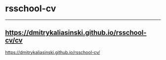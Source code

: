 # rsschool-cv
---
https://dmitrykaliasinski.github.io/rsschool-cv/cv
---
https://dmitrykaliasinski.github.io/rsschool-cv/
